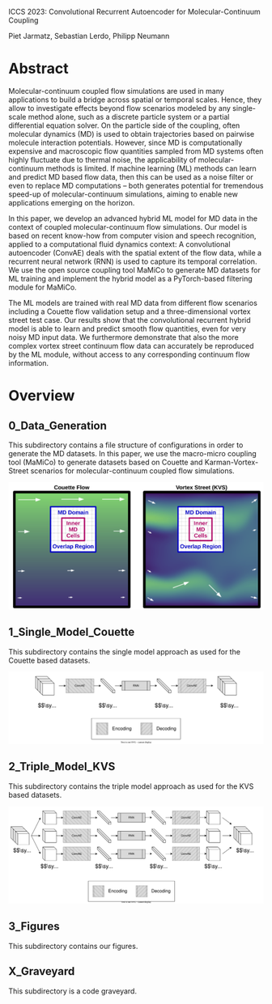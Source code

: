 ICCS 2023: Convolutional Recurrent Autoencoder for Molecular-Continuum Coupling

Piet Jarmatz, Sebastian Lerdo, Philipp Neumann

# Abstract


Molecular-continuum coupled flow simulations are used in many
applications to build a bridge across spatial or temporal scales.
Hence, they allow to investigate effects beyond flow scenarios
modeled by any single-scale method alone, such as a discrete particle
system or a partial differential equation solver. On the particle
side of the coupling, often molecular dynamics (MD) is used to obtain
trajectories based on pairwise molecule interaction potentials. However,
since MD is computationally expensive and macroscopic flow quantities
sampled from MD systems often highly fluctuate due to thermal noise,
the applicability of molecular-continuum methods is limited. If
machine learning (ML) methods can learn and predict MD based flow
data, then this can be used as a noise filter or even to replace MD
computations – both generates potential for tremendous speed-up of
molecular-continuum simulations, aiming to enable new applications
emerging on the horizon.

In this paper, we develop an advanced hybrid ML model for MD data in
the context of coupled molecular-continuum flow simulations. Our model
is based on recent know-how from computer vision and speech recognition,
applied to a computational fluid dynamics context: A convolutional
autoencoder (ConvAE) deals with the spatial extent of the flow data, while a
recurrent neural network (RNN) is used to capture its temporal correlation.
We use the open source coupling tool MaMiCo to generate MD datasets for ML
training and implement the hybrid model as a PyTorch-based filtering
module for MaMiCo. 

The ML models are trained with real MD data from
different flow scenarios including a Couette flow validation setup
and a three-dimensional vortex street test case. Our results show that
the convolutional recurrent hybrid model is able to learn and predict
smooth flow quantities, even for very noisy MD input data. We furthermore
demonstrate that also the more complex vortex street continuum flow
data can accurately be reproduced by the ML module, without access
to any corresponding continuum flow information.

# Overview

## 0_Data_Generation

This subdirectory contains a file structure of configurations in order to
generate the MD datasets. In this paper, we use the macro-micro coupling tool (MaMiCo)
to generate datasets based on Couette and Karman-Vortex-Street scenarios for molecular-continuum coupled flow simulations.

![alt text][molcont]

## 1_Single_Model_Couette

This subdirectory contains the single model approach as used for the Couette based datasets.

![alt text][ConvRecAE_single]

## 2_Triple_Model_KVS

This subdirectory contains the triple model approach as used for the KVS based datasets.

![alt text][ConvRecAE_triple]

## 3_Figures

This subdirectory contains our figures.

## X_Graveyard

This subdirectory is a code graveyard.


[ConvRecAE_single]: https://github.com/HSU-HPC/MaMiCo_hybrid_ml/blob/master/3_Figures/ConvRecAE_single.drawio.svg "Convolutional recurrent autoencoder as employed in the single model approach"


[ConvRecAE_triple]: https://github.com/HSU-HPC/MaMiCo_hybrid_ml/blob/master/3_Figures/ConvRecAE_triple.drawio.svg "Convolutional recurrent autoencoder as employed in the triple model approach"


[ConvAE]: https://github.com/HSU-HPC/MaMiCo_hybrid_ml/blob/master/3_Figures/ConvAe.drawio.svg "Convolutional autoencoder as employed in the triple model approach"


[RNN]: https://github.com/HSU-HPC/MaMiCo_hybrid_ml/blob/master/3_Figures/LatentspaceRNN.drawio.svg "Recurrent neural network as employed in the triple model approach"


[molcont]: https://github.com/HSU-HPC/MaMiCo_hybrid_ml/blob/master/3_Figures/molcont.png "Dataset visualizations"
